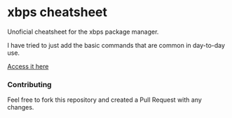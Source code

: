 # xbps cheatsheet

Unoficial cheatsheet for the xbps package manager.

I have tried to just add the basic commands that are common in day-to-day use.

[Access it here](https://jamieburridge.github.io/xbps-cheatsheet/)

### Contributing
Feel free to fork this repository and created a Pull Request with any changes.


